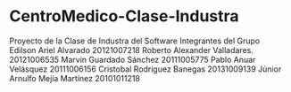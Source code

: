 # CentroMedico-Clase-Industra
Proyecto de la Clase de Industra del Software
Integrantes del Grupo  
Edilson Ariel Alvarado 			20121007218 
Roberto Alexander Valladares. 20121006535
Marvin Guardado Sánchez 			20111005775
Pablo Anuar Velásquez 			20111006156
Cristobal Rodriguez Banegas 		20131009139
Júnior Arnulfo Mejía Martínez 		20101011218 
